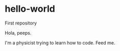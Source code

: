 # hello-world
First repository

Hola, peeps.

I'm a physicist trying to learn how to code. Feed me.
